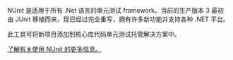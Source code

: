 ﻿NUnit 是适用于所有 .Net 语言的单元测试 framework。当前的生产版本 3 最初由 JUnit 移植而来，现已经过完全重写，拥有许多新功能并支持各种 .NET 平台。

此工具可将新项目添加到核心库代码单元测试托管解决方案中。

[了解有关使用 NUnit 的更多信息。](https://github.com/nunit/docs/wiki/NUnit-Documentation)
